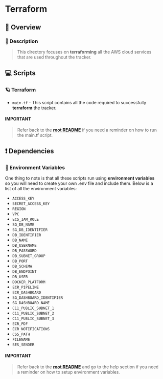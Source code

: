 # Terraform



## 🔎 Overview

### 📝 Description
> This directory focuses on **terraforming** all the AWS cloud services that are used throughout the tracker.

## 💻 Scripts

### 🪐 Terraform
- `main.tf` - This script contains all the code required to successfully **terraform** the tracker.

#### **IMPORTANT**
 >Refer back to the [**root README**](../README.md) if you need a reminder on how to run the main.tf script. 


## ❗️ Dependencies

### 🧪 Environment Variables
One thing to note is that all these scripts run using **environment variables** so you will need to create your own .env file and include them. Below is a list of all the environment variables:

- `ACCESS_KEY`
- `SECRET_ACCESS_KEY`
- `REGION`
- `VPC`
- `ECS_IAM_ROLE`
- `SG_DB_NAME`
- `SG_DB_IDENTIFIER`
- `DB_IDENTIFIER`
- `DB_NAME`
- `DB_USERNAME`
- `DB_PASSWORD`
- `DB_SUBNET_GROUP`
- `DB_PORT`
- `DB_SCHEMA`
- `DB_ENDPOINT`
- `DB_USER`
- `DOCKER_PLATFORM`
- `ECR_PIPELINE`
- `ECR_DASHBOARD`
- `SG_DASHBOARD_IDENTIFIER`
- `SG_DASHBOARD_NAME`
- `C11_PUBLIC_SUBNET_1`
- `C11_PUBLIC_SUBNET_2`
- `C11_PUBLIC_SUBNET_3`
- `ECR_PDF`
- `ECR_NOTIFICATIONS`
- `CSS_PATH`
- `FILENAME`
- `SES_SENDER`

#### **IMPORTANT**
 >Refer back to the [**root README**](../README.md) and go to the help section if you need a reminder on how to setup environment variables.